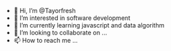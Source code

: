 - 👋 Hi, I’m @Tayorfresh
- 👀 I’m interested in software development 
- 🌱 I’m currently learning javascript and data algorithm 
- 💞️ I’m looking to collaborate on ...
- 📫 How to reach me ...

<!---
Tayorfresh/Tayorfresh is a ✨ special ✨ repository because its `README.md` (this file) appears on your GitHub profile.
You can click the Preview link to take a look at your changes.
--->
